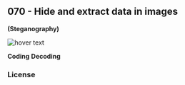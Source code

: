 <h2>070 - Hide and extract data in images</h2>
<b>(Steganography)</b>
<p></p>
<img src="https://img.shields.io/badge/C++-17 | opencv-blue" title="hover text">
<p></p>



<b>Coding</b>
<b>Decoding</b>

<h3>License</h3>
<a href="https://opencv.org/license/></a>
